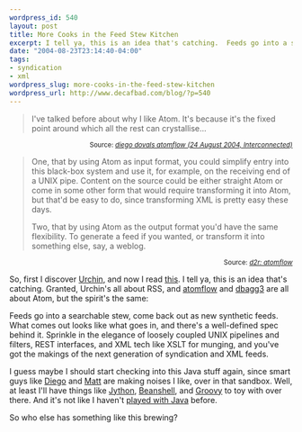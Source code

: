 ```yaml
--- 
wordpress_id: 540
layout: post
title: More Cooks in the Feed Stew Kitchen
excerpt: I tell ya, this is an idea that's catching.  Feeds go into a searchable stew, come back out as new synthetic feeds.  What comes out looks like what goes in, and there's a well-defined spec behind it.  Sprinkle in the elegance of loosely coupled UNIX pipelines and filters, REST interfaces, and XML tech like XSLT for munging, and you've got the makings of the next generation of syndication and XML feeds.
date: "2004-08-23T23:14:40-04:00"
tags: 
- syndication
- xml
wordpress_slug: more-cooks-in-the-feed-stew-kitchen
wordpress_url: http://www.decafbad.com/blog/?p=540
---
```

<blockquote>
<p>
I've talked before about why I like Atom. It's because it's the fixed point around which all the rest can crystallise...</p>

</blockquote>
<div class="credit" align="right"><small>Source: <cite><a href=
"http://interconnected.org/home/2004/08/24/diego_dovals_atomflow">diego dovals atomflow (24 August 2004, Interconnected)</a></cite></small></div>

<blockquote>
<p>
One, that by using Atom as input format, you could simplify entry into this black-box system and use it, for example, on the receiving end of a UNIX pipe. Content on the source could be either straight Atom or come in some other form that would require transforming it into Atom, but that'd be easy to do, since transforming XML is pretty easy these days.
</p><p>
 Two, that by using Atom as the output format you'd have the same flexibility. To generate a feed if you wanted, or transform it into something else, say, a weblog.
</p>
</blockquote>
<div class="credit" align="right"><small>Source: <cite><a href=
"http://www.dynamicobjects.com/d2r/archives/002885.html">d2r: atomflow</a></cite></small></div>

So, first I discover [Urchin][urchin], and now I read [this][matt].  I tell ya, this is an idea that's catching.  Granted, Urchin's all about RSS, and [atomflow][atomflow] and [dbagg3][dbagg3] are all about Atom, but the spirit's the same:  

Feeds go into a searchable stew, come back out as new synthetic feeds.  What comes out looks like what goes in, and there's a well-defined spec behind it.  Sprinkle in the elegance of loosely coupled UNIX pipelines and filters, REST interfaces, and XML tech like XSLT for munging, and you've got the makings of the next generation of syndication and XML feeds.

I guess maybe I should start checking into this Java stuff again, since smart guys like [Diego][diego] and [Matt][matt] are making noises I like, over in that sandbox.  Well, at least I'll have things like [Jython][jython], [Beanshell][beanshell], and [Groovy][groovy] to toy with over there.  And it's not like I haven't [played with Java][agentfrank] before.

So who else has something like this brewing?

[agentfrank]: http://www.decafbad.com/cvs/AgentFrank/
[groovy]: http://groovy.codehaus.org/
[beanshell]: http://www.beanshell.org/
[jython]: http://www.jython.org/
[matt]: http://interconnected.org/home/
[diego]: http://www.dynamicobjects.com/d2r/
[dbagg3]: http://www.decafbad.com/cvs/dbagg3/
[atomflow]: http://www.dynamicobjects.com/d2r/archives/002885.html
[matt]: http://interconnected.org/home/2004/08/24/diego_dovals_atomflow
[urchin]: http://urchin.sourceforge.net/
